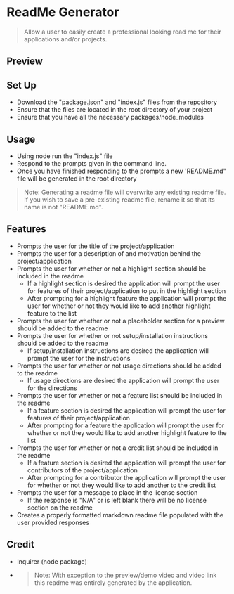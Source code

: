 # ReadMe Generator
> Allow a user to easily create a professional looking read me for their applications and/or projects.
## Preview
## Set Up
- Download the "package.json" and "index.js" files from the repository
- Ensure that the files are located in the root directory of your project
- Ensure that you have all the necessary packages/node_modules

## Usage
- Using node run the "index.js" file
- Respond to the prompts given in the command line.
- Once you have finished responding to the prompts a new 'README.md" file will be generated in the root directory
> Note: Generating a readme file will overwrite any existing readme file. If you wish to save a pre-existing readme file, rename it so that its name is not "README.md".

## Features
- Prompts the user for the title of the project/application
- Prompts the user for a description of and motivation behind the project/application
- Prompts the user for whether or not a highlight section should be included in the readme
    - If a highlight section is desired the application will prompt the user for features of their project/application to put in the highlight section
    - After prompting for a highlight feature the application will prompt the user for whether or not they would like to add another highlight feature to the list
- Prompts the user for whether or not a placeholder section for a preview should be added to the readme
- Prompts the user for whether or not setup/installation instructions should be added to the readme
    - If setup/installation instructions are desired the application will prompt the user for the instructions
- Prompts the user for whether or not usage directions should be added to the readme
    - If usage directions are desired the application will prompt the user for the directions
- Prompts the user for whether or not a feature list should be included in the readme
    - If a feature section is desired the application will prompt the user for features of their project/application
    - After prompting for a feature the application will prompt the user for whether or not they would like to add another highlight feature to the list
- Prompts the user for whether or not a credit list should be included in the readme
    - If a feature section is desired the application will prompt the user for contributors of the project/application
    - After prompting for a contributor the application will prompt the user for whether or not they would like to add another to the credit list
- Prompts the user for a message to place in the license section
    - If the response is "N/A" or is left blank there will be no license section on the readme
- Creates a properly formatted markdown readme file populated with the user provided responses

## Credit
- Inquirer (node package)
- > Note: With exception to the preview/demo video and video link this readme was entirely generated by the application.

